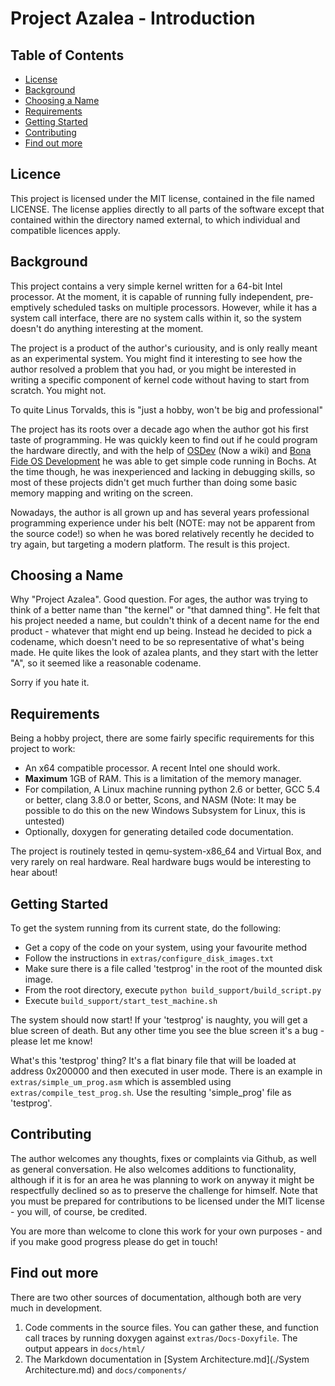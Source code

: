 # Project Azalea - Introduction

## Table of Contents

- [License](#license)
- [Background](#background)
- [Choosing a Name](#choosing-a-name)
- [Requirements](#requirements)
- [Getting Started](#getting-started)
- [Contributing](#contributing)
- [Find out more](#find-out-more)

## Licence

This project is licensed under the MIT license, contained in the file named LICENSE. The license applies directly to
all parts of the software except that contained within the directory named external, to which individual and compatible
licences apply.

## Background

This project contains a very simple kernel written for a 64-bit Intel processor. At the moment, it is capable of
running fully independent, pre-emptively scheduled tasks on multiple processors. However, while it has a system call
interface, there are no system calls within it, so the system doesn't do anything interesting at the moment.

The project is a product of the author's curiousity, and is only really meant as an experimental system. You might find
it interesting to see how the author resolved a problem that you had, or you might be interested in writing a specific
component of kernel code without having to start from scratch. You might not.

To quite Linus Torvalds, this is "just a hobby, won't be big and professional"

The project has its roots over a decade ago when the author got his first taste of programming. He was quickly keen to
find out if he could program the hardware directly, and with the help of [OSDev](http://wiki.osdev.org/) (Now a wiki)
and [Bona Fide OS Development](http://www.osdever.net/tutorials/) he was able to get simple code running in Bochs. At
the time though, he was inexperienced and lacking in debugging skills, so most of these projects didn't get much
further than doing some basic memory mapping and writing on the screen.

Nowadays, the author is all grown up and has several years professional programming experience under his belt (NOTE:
may not be apparent from the source code!) so when he was bored relatively recently he decided to try again, but
targeting a modern platform. The result is this project.

## Choosing a Name

Why "Project Azalea". Good question. For ages, the author was trying to think of a better name than "the kernel" or
"that damned thing". He felt that his project needed a name, but couldn't think of a decent name for the end product -
whatever that might end up being. Instead he decided to pick a codename, which doesn't need to be so representative of
what's being made. He quite likes the look of azalea plants, and they start with the letter "A", so it seemed like a
reasonable codename.

Sorry if you hate it.

## Requirements

Being a hobby project, there are some fairly specific requirements for this project to work:

- An x64 compatible processor. A recent Intel one should work.
- **Maximum** 1GB of RAM. This is a limitation of the memory manager.
- For compilation, A Linux machine running python 2.6 or better, GCC 5.4 or better, clang 3.8.0 or better, Scons, and
NASM (Note: It may be possible to do this on the new Windows Subsystem for Linux, this is untested)
- Optionally, doxygen for generating detailed code documentation. 

The project is routinely tested in qemu-system-x86_64 and Virtual Box, and very rarely on real hardware. Real hardware
bugs would be interesting to hear about!

## Getting Started

To get the system running from its current state, do the following:

- Get a copy of the code on your system, using your favourite method
- Follow the instructions in `extras/configure_disk_images.txt`
- Make sure there is a file called 'testprog' in the root of the mounted disk image.
- From the root directory, execute `python build_support/build_script.py`
- Execute `build_support/start_test_machine.sh`

The system should now start! If your 'testprog' is naughty, you will get a blue screen of death. But any other time you
see the blue screen it's a bug - please let me know!

What's this 'testprog' thing? It's a flat binary file that will be loaded at address 0x200000 and then executed in user
mode. There is an example in `extras/simple_um_prog.asm` which is assembled using `extras/compile_test_prog.sh`. Use
the resulting 'simple_prog' file as 'testprog'.

## Contributing

The author welcomes any thoughts, fixes or complaints via Github, as well as general conversation. He also welcomes
additions to functionality, although if it is for an area he was planning to work on anyway it might be respectfully
declined so as to preserve the challenge for himself. Note that you must be prepared for contributions to be licensed
under the MIT license - you will, of course, be credited.

You are more than welcome to clone this work for your own purposes - and if you make good progress please do get in
touch!

## Find out more

There are two other sources of documentation, although both are very much in development.

1. Code comments in the source files. You can gather these, and function call traces by running doxygen against
`extras/Docs-Doxyfile`. The output appears in `docs/html/`
2. The Markdown documentation in [System Architecture.md](./System Architecture.md) and `docs/components/`